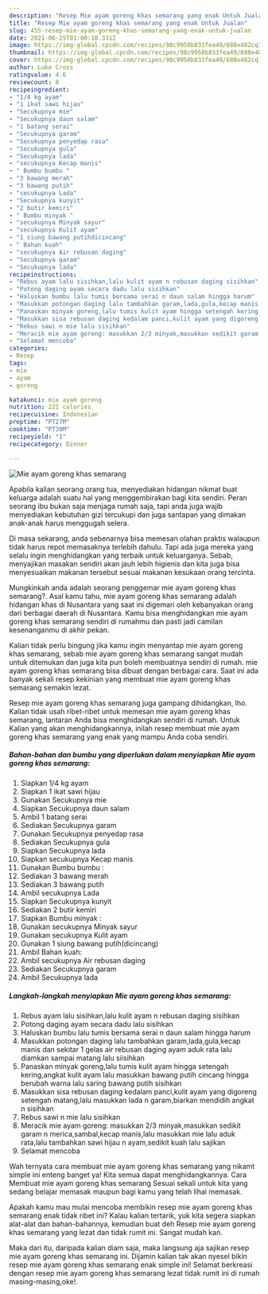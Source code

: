 ```yaml
---
description: "Resep Mie ayam goreng khas semarang yang enak Untuk Jualan"
title: "Resep Mie ayam goreng khas semarang yang enak Untuk Jualan"
slug: 455-resep-mie-ayam-goreng-khas-semarang-yang-enak-untuk-jualan
date: 2021-06-25T01:00:10.331Z
image: https://img-global.cpcdn.com/recipes/98c9958b833fea49/680x482cq70/mie-ayam-goreng-khas-semarang-foto-resep-utama.jpg
thumbnail: https://img-global.cpcdn.com/recipes/98c9958b833fea49/680x482cq70/mie-ayam-goreng-khas-semarang-foto-resep-utama.jpg
cover: https://img-global.cpcdn.com/recipes/98c9958b833fea49/680x482cq70/mie-ayam-goreng-khas-semarang-foto-resep-utama.jpg
author: Luke Cross
ratingvalue: 4.6
reviewcount: 8
recipeingredient:
- "1/4 kg ayam"
- "1 ikat sawi hijau"
- "Secukupnya mie"
- "Secukupnya daun salam"
- "1 batang serai"
- "Secukupnya garam"
- "Secukupnya penyedap rasa"
- "Secukupnya gula"
- "Secukupnya lada"
- "secukupnya Kecap manis"
- " Bumbu bumbu "
- "3 bawang merah"
- "3 bawang putih"
- "secukupnya Lada"
- "Secukupnya kunyit"
- "2 butir kemiri"
- " Bumbu minyak "
- "secukupnya Minyak sayur"
- "secukupnya Kulit ayam"
- "1 siung bawang putihdicincang"
- " Bahan kuah"
- "secukupnya Air rebusan daging"
- "Secukupnya garam"
- "Secukupnya lada"
recipeinstructions:
- "Rebus ayam lalu sisihkan,lalu kulit ayam n rebusan daging sisihkan"
- "Potong daging ayam secara dadu lalu sisihkan"
- "Haluskan bumbu lalu tumis bersama serai n daun salam hingga harum"
- "Masukkan potongan daging lalu tambahkan garam,lada,gula,kecap manis dan sekitar 1 gelas air rebusan daging ayam aduk rata lalu diamkan sampai matang lalu siisihkan"
- "Panaskan minyak goreng,lalu tumis kulit ayam hingga setengah kering,angkat kulit ayam lalu masukkan bawang putih cincang hingga berubah warna lalu saring bawang putih sisihkan"
- "Masukkan sisa rebusan daging kedalam panci,kulit ayam yang digoreng setengah matang,lalu masukkan lada n garam,biarkan mendidih angkat n sisihkan"
- "Rebus sawi n mie lalu sisihkan"
- "Meracik mie ayam goreng: masukkan 2/3 minyak,masukkan sedikit garam n merica,sambal,kecap manis,lalu masukkan mie lalu aduk rata,lalu tambahkan sawi hijau n ayam,sedikit kuah lalu sajikan"
- "Selamat mencoba"
categories:
- Resep
tags:
- mie
- ayam
- goreng

katakunci: mie ayam goreng 
nutrition: 221 calories
recipecuisine: Indonesian
preptime: "PT27M"
cooktime: "PT39M"
recipeyield: "1"
recipecategory: Dinner

---
```



![Mie ayam goreng khas semarang](https://img-global.cpcdn.com/recipes/98c9958b833fea49/680x482cq70/mie-ayam-goreng-khas-semarang-foto-resep-utama.jpg)

Apabila kalian seorang orang tua, menyediakan hidangan nikmat buat keluarga adalah suatu hal yang menggembirakan bagi kita sendiri. Peran seorang ibu bukan saja menjaga rumah saja, tapi anda juga wajib menyediakan kebutuhan gizi tercukupi dan juga santapan yang dimakan anak-anak harus menggugah selera.

Di masa  sekarang, anda sebenarnya bisa memesan olahan praktis walaupun tidak harus repot memasaknya terlebih dahulu. Tapi ada juga mereka yang selalu ingin menghidangkan yang terbaik untuk keluarganya. Sebab, menyajikan masakan sendiri akan jauh lebih higienis dan kita juga bisa menyesuaikan makanan tersebut sesuai makanan kesukaan orang tercinta. 



Mungkinkah anda adalah seorang penggemar mie ayam goreng khas semarang?. Asal kamu tahu, mie ayam goreng khas semarang adalah hidangan khas di Nusantara yang saat ini digemari oleh kebanyakan orang dari berbagai daerah di Nusantara. Kamu bisa menghidangkan mie ayam goreng khas semarang sendiri di rumahmu dan pasti jadi camilan kesenanganmu di akhir pekan.

Kalian tidak perlu bingung jika kamu ingin menyantap mie ayam goreng khas semarang, sebab mie ayam goreng khas semarang sangat mudah untuk ditemukan dan juga kita pun boleh membuatnya sendiri di rumah. mie ayam goreng khas semarang bisa dibuat dengan berbagai cara. Saat ini ada banyak sekali resep kekinian yang membuat mie ayam goreng khas semarang semakin lezat.

Resep mie ayam goreng khas semarang juga gampang dihidangkan, lho. Kalian tidak usah ribet-ribet untuk memesan mie ayam goreng khas semarang, lantaran Anda bisa menghidangkan sendiri di rumah. Untuk Kalian yang akan menghidangkannya, inilah resep membuat mie ayam goreng khas semarang yang enak yang mampu Anda coba sendiri.

<!--inarticleads1-->

##### Bahan-bahan dan bumbu yang diperlukan dalam menyiapkan Mie ayam goreng khas semarang:

1. Siapkan 1/4 kg ayam
1. Siapkan 1 ikat sawi hijau
1. Gunakan Secukupnya mie
1. Siapkan Secukupnya daun salam
1. Ambil 1 batang serai
1. Sediakan Secukupnya garam
1. Gunakan Secukupnya penyedap rasa
1. Sediakan Secukupnya gula
1. Siapkan Secukupnya lada
1. Siapkan secukupnya Kecap manis
1. Gunakan  Bumbu bumbu :
1. Sediakan 3 bawang merah
1. Sediakan 3 bawang putih
1. Ambil secukupnya Lada
1. Siapkan Secukupnya kunyit
1. Sediakan 2 butir kemiri
1. Siapkan  Bumbu minyak :
1. Gunakan secukupnya Minyak sayur
1. Gunakan secukupnya Kulit ayam
1. Gunakan 1 siung bawang putih(dicincang)
1. Ambil  Bahan kuah:
1. Ambil secukupnya Air rebusan daging
1. Sediakan Secukupnya garam
1. Ambil Secukupnya lada




<!--inarticleads2-->

##### Langkah-langkah menyiapkan Mie ayam goreng khas semarang:

1. Rebus ayam lalu sisihkan,lalu kulit ayam n rebusan daging sisihkan
1. Potong daging ayam secara dadu lalu sisihkan
1. Haluskan bumbu lalu tumis bersama serai n daun salam hingga harum
1. Masukkan potongan daging lalu tambahkan garam,lada,gula,kecap manis dan sekitar 1 gelas air rebusan daging ayam aduk rata lalu diamkan sampai matang lalu siisihkan
1. Panaskan minyak goreng,lalu tumis kulit ayam hingga setengah kering,angkat kulit ayam lalu masukkan bawang putih cincang hingga berubah warna lalu saring bawang putih sisihkan
1. Masukkan sisa rebusan daging kedalam panci,kulit ayam yang digoreng setengah matang,lalu masukkan lada n garam,biarkan mendidih angkat n sisihkan
1. Rebus sawi n mie lalu sisihkan
1. Meracik mie ayam goreng: masukkan 2/3 minyak,masukkan sedikit garam n merica,sambal,kecap manis,lalu masukkan mie lalu aduk rata,lalu tambahkan sawi hijau n ayam,sedikit kuah lalu sajikan
1. Selamat mencoba




Wah ternyata cara membuat mie ayam goreng khas semarang yang nikamt simple ini enteng banget ya! Kita semua dapat menghidangkannya. Cara Membuat mie ayam goreng khas semarang Sesuai sekali untuk kita yang sedang belajar memasak maupun bagi kamu yang telah lihai memasak.

Apakah kamu mau mulai mencoba membikin resep mie ayam goreng khas semarang enak tidak ribet ini? Kalau kalian tertarik, yuk kita segera siapkan alat-alat dan bahan-bahannya, kemudian buat deh Resep mie ayam goreng khas semarang yang lezat dan tidak rumit ini. Sangat mudah kan. 

Maka dari itu, daripada kalian diam saja, maka langsung aja sajikan resep mie ayam goreng khas semarang ini. Dijamin kalian tak akan nyesel bikin resep mie ayam goreng khas semarang enak simple ini! Selamat berkreasi dengan resep mie ayam goreng khas semarang lezat tidak rumit ini di rumah masing-masing,oke!.

